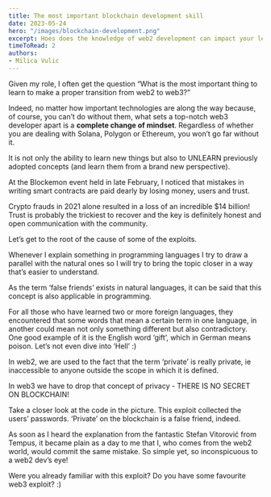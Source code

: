 ```yaml
---
title: The most important blockchain development skill
date: 2023-05-24
hero: "/images/blockchain-development.png"
excerpt: Hoes does the knowledge of web2 development can impact your learning of web3 development
timeToRead: 2
authors:
- Milica Vulic
---
```


Given my role, I often get the question “What is the most important thing to learn to make a proper transition from web2 to web3?”

Indeed, no matter how important technologies are along the way because, of course, you can’t do without them, what sets a top-notch web3 developer apart is a **complete change of mindset**. Regardless of whether you are dealing with Solana, Polygon or Ethereum, you won’t go far without it.

It is not only the ability to learn new things but also to UNLEARN previously adopted concepts (and learn them from a brand new perspective).

At the Blockemon event held in late February, I noticed that mistakes in writing smart contracts are paid dearly by losing money, users and trust.

Crypto frauds in 2021 alone resulted in a loss of an incredible $14 billion! Trust is probably the trickiest to recover and the key is definitely honest and open communication with the community.

Let’s get to the root of the cause of some of the exploits.

Whenever I explain something in programming languages I try to draw a parallel with the natural ones so I will try to bring the topic closer in a way that’s easier to understand.

As the term ‘false friends’ exists in natural languages, it can be said that this concept is also applicable in programming.

For all those who have learned two or more foreign languages, they encountered that some words that mean a certain term in one language, in another could mean not only something different but also contradictory. One good example of it is the English word ‘gift’, which in German means poison. Let’s not even dive into ‘Hell’ :)

In web2, we are used to the fact that the term ‘private’ is really private, ie inaccessible to anyone outside the scope in which it is defined.

In web3 we have to drop that concept of privacy - THERE IS NO SECRET ON BLOCKCHAIN!

Take a closer look at the code in the picture. This exploit collected the users’ passwords. ‘Private’ on the blockchain is a false friend, indeed.

As soon as I heard the explanation from the fantastic Stefan Vitorović from Tempus, it became plain as a day to me that I, who comes from the web2 world, would commit the same mistake. So simple yet, so inconspicuous to a web2 dev’s eye!

Were you already familiar with this exploit? Do you have some favourite web3 exploit? :)
